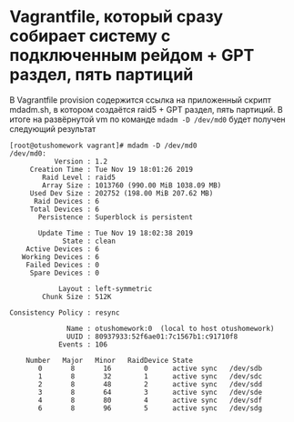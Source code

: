 # Vagrantfile, который сразу собирает систему с подключенным рейдом + GPT раздел, пять партиций
В Vagrantfile provision содержится ссылка на приложенный скрипт mdadm.sh, в котором создаётся raid5 + GPT раздел, пять партиций.
В итоге на развёрнутой vm по команде ```mdadm -D /dev/md0``` будет получен следующий результат

```
[root@otushomework vagrant]# mdadm -D /dev/md0
/dev/md0:
           Version : 1.2
     Creation Time : Tue Nov 19 18:01:26 2019
        Raid Level : raid5
        Array Size : 1013760 (990.00 MiB 1038.09 MB)
     Used Dev Size : 202752 (198.00 MiB 207.62 MB)
      Raid Devices : 6
     Total Devices : 6
       Persistence : Superblock is persistent

       Update Time : Tue Nov 19 18:02:38 2019
             State : clean 
    Active Devices : 6
   Working Devices : 6
    Failed Devices : 0
     Spare Devices : 0

            Layout : left-symmetric
        Chunk Size : 512K

Consistency Policy : resync

              Name : otushomework:0  (local to host otushomework)
              UUID : 80937933:52f6ae01:7c1567b1:c91710f8
            Events : 106

    Number   Major   Minor   RaidDevice State
       0       8       16        0      active sync   /dev/sdb
       1       8       32        1      active sync   /dev/sdc
       2       8       48        2      active sync   /dev/sdd
       3       8       64        3      active sync   /dev/sde
       4       8       80        4      active sync   /dev/sdf
       6       8       96        5      active sync   /dev/sdg
```
